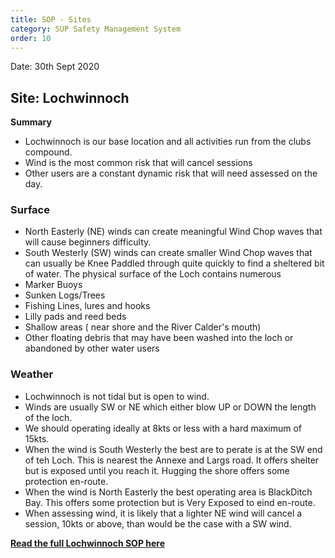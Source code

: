 ```yaml
---
title: SOP - Sites
category: SUP Safety Management System
order: 10
---
```

Date: 30th Sept 2020

## Site: Lochwinnoch
**Summary**
- Lochwinnoch is our base location and all activities run from the clubs compound.
- Wind is the most common risk that will cancel sessions
- Other users are a constant dynamic risk that will need assessed on the day.

### Surface
- North Easterly (NE) winds can create meaningful Wind Chop waves that will cause beginners difficulty.
- South Westerly (SW) winds can create smaller Wind Chop waves that can usually be Knee Paddled through quite quickly to find a sheltered bit of water.
The physical surface of the Loch contains numerous
- Marker Buoys
- Sunken Logs/Trees
- Fishing Lines, lures and hooks
- Lilly pads and reed beds
- Shallow areas ( near shore and the River Calder's mouth)
- Other floating debris that may have been washed into the loch or abandoned by other water users

### Weather
- Lochwinnoch is not tidal but is open to wind.
- Winds are usually SW or NE which either blow UP or DOWN the length of the loch.
- We should operating ideally at 8kts or less with a hard maximum of 15kts.
- When the wind is South Westerly the best are to perate is at the SW end of teh Loch. This is nearest the Annexe and Largs road. It offers shelter but is exposed until you reach it. Hugging the shore offers some protection en-route.
- When the wind is North Easterly the best operating area is BlackDitch Bay. This offers some protection but is Very Exposed to eind en-route.  
- When assessing wind, it is likely that a lighter NE wind will cancel a session, 10kts or above, than would be the case with a SW wind.


**[Read the full Lochwinnoch SOP here](/clyde/files/SOP.pdf)**
